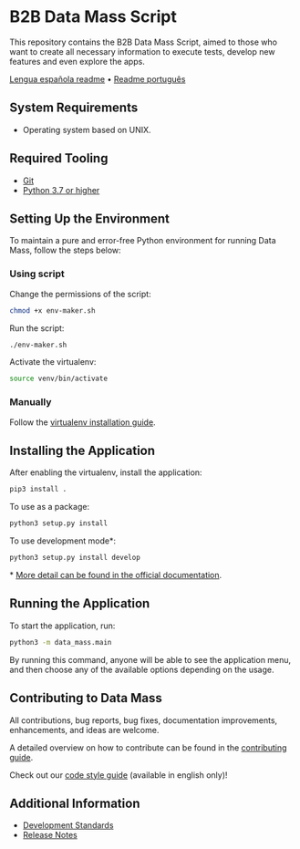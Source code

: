 # B2B Data Mass Script
This repository contains the B2B Data Mass Script, aimed to those who want to create all necessary information to execute tests, develop new features and even explore the apps.

[Lengua española readme](doc/README.es.md) • [Readme português](doc/README.p.md)

## System Requirements
* Operating system based on UNIX.

## Required Tooling
*  [Git][GitDoc]
*  [Python 3.7 or higher][Python]

## Setting Up the Environment
To maintain a pure and error-free Python environment for running Data Mass, follow the steps below:

### Using script
Change the permissions of the script:
```bash
chmod +x env-maker.sh
```

Run the script:
```bash
./env-maker.sh
```

Activate the virtualenv:
```bash
source venv/bin/activate
```

### Manually
Follow the [virtualenv installation guide](doc/USER_GUIDE.md#using-virtualenv).

## Installing the Application
After enabling the virtualenv, install the application:
```sh
pip3 install .
```

To use as a package:
```sh
python3 setup.py install
```

To use development mode*:
```sh
python3 setup.py install develop
```

\* [More detail can be found in the official documentation](https://setuptools.readthedocs.io/en/latest/userguide/development_mode.html).

## Running the Application
To start the application, run:
```sh
python3 -m data_mass.main
```

By running this command, anyone will be able to see the application menu, and then choose any of the available options depending on the usage.

## Contributing to Data Mass
All contributions, bug reports, bug fixes, documentation improvements, enhancements, and ideas are welcome.

A detailed overview on how to contribute can be found in the [contributing guide](doc/USER_GUIDE.md#contributing-to-data-mass).

Check out our [code style guide](doc/C_STYLE_GUIDE.md) (available in english only)!

## Additional Information
*  [Development Standards][Standards]
*  [Release Notes][Release Notes]

[//]: #  (These are reference links used in the body of this note and get stripped out when the markdown processor does its job. There is no need to format nicely because it shouldn't be seen. Thanks SO - http://stackoverflow.com/questions/4823468/store-comments-in-markdown-syntax)

[GitDoc]: https://git-scm.com/doc
[Python]: https://www.python.org/downloads/
[Standards]: https://anheuserbuschinbev.sharepoint.com/sites/b2bengineering/architecture/SitePages/Data-Mass-Application.aspx
[Release Notes]: https://anheuserbuschinbev.sharepoint.com/:b:/s/b2bengineering/EaTlUWEzsp1EqdmKaqBclL4ByT6uvxDV1nF1erEOsD-stQ?e=QQyxU8
